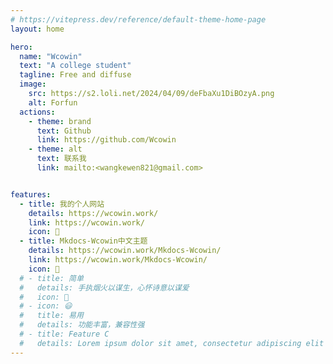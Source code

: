 ```yaml
---
# https://vitepress.dev/reference/default-theme-home-page
layout: home

hero:
  name: "Wcowin"
  text: "A college student"
  tagline: Free and diffuse
  image:
    src: https://s2.loli.net/2024/04/09/deFbaXu1DiBOzyA.png
    alt: Forfun
  actions:
    - theme: brand
      text: Github
      link: https://github.com/Wcowin
    - theme: alt
      text: 联系我
      link: mailto:<wangkewen821@gmail.com>


features:
  - title: 我的个人网站
    details: https://wcowin.work/
    link: https://wcowin.work/
    icon: 🙌
  - title: Mkdocs-Wcowin中文主题
    details: https://wcowin.work/Mkdocs-Wcowin/
    link: https://wcowin.work/Mkdocs-Wcowin/
    icon: 🚀
  # - title: 简单
  #   details: 手执烟火以谋生，心怀诗意以谋爱
  #   icon: 🎱
  # - icon: 😃
  #   title: 易用
  #   details: 功能丰富，兼容性强
  # - title: Feature C
  #   details: Lorem ipsum dolor sit amet, consectetur adipiscing elit
---
```




